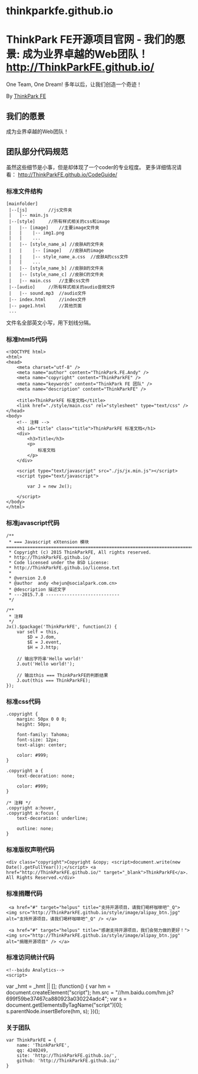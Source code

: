 # thinkparkfe.github.io
ThinkPark FE开源项目官网 - 我们的愿景: 成为业界卓越的Web团队！  http://ThinkParkFE.github.io/
=================
One Team, One Dream! 多年以后，让我们创造一个奇迹！

By [ThinkPark FE](http://ThinkParkFE.github.io/)

## 我们的愿景

成为业界卓越的Web团队！


## 团队部分代码规范
虽然这些细节是小事，但是却体现了一个coder的专业程度。
更多详细情况请看：
http://ThinkParkFE.github.io/CodeGuide/


### 标准文件结构

	[mainfolder]
	 |--[js]		//js文件夹
	 |   |-- main.js
	 |--[style]		//所有样式相关的css和image
	 |   |-- [image]	//主要image文件夹
	 |   |    |-- img1.png
	 |   |    ...
	 |   |-- [style_name_a]	//皮肤A的文件夹
	 |   |    |-- [image]	//皮肤A的image
	 |   |    |-- style_name_a.css	//皮肤A的css文件
	 |   |    ...
	 |   |-- [style_name_b]	//皮肤B的文件夹
	 |   |-- [style_name_c]	//皮肤C的文件夹
	 |   |-- main.css	//主要css文件
	 |--[audio]		//所有样式相关的audio音频文件
	 |   |-- sound.mp3	//audio文件
 	 |-- index.html		//index文件
 	 |-- page1.html		//其他页面
 	 ...
	  
	  
文件名全部英文小写，用下划线分隔。

	  
	  
### 标准html5代码

	<!DOCTYPE html>
	<html>
	<head>
		<meta charset="utf-8" />
		<meta name="author" content="ThinkPark.FE.Andy" />
		<meta name="copyright" content="ThinkParkFE" />
		<meta name="keywords" content="ThinkPark FE 团队" />
		<meta name="description" content="ThinkParkFE" />
		
		<title>ThinkParkFE 标准文档</title>
		<link href="./style/main.css" rel="stylesheet" type="text/css" />
	</head>
	<body>
		<!-- 注释 -->
		<h1 id="title" class="title">ThinkParkFE 标准文档</h1>
		<div>
			<h3>Title</h3>
			<p>
				标准文档
			</p>
		</div>

		<script type="text/javascript" src="./js/jx.min.js"></script>
		<script type="text/javascript">

			var J = new Jx();

		</script>
	</body>
	</html>



### 标准javascript代码

	/**
	 * === Javascript eXtension 模块 =========================================================================
	 * Copyright (c) 2015 ThinkParkFE, All rights reserved.
	 * http://ThinkParkFE.github.io/
	 * Code licensed under the BSD License:
 	 * http://ThinkParkFE.github.io/license.txt
	 * 
	 * @version 2.0
	 * @author	andy <hejun@socialpark.com.cn>
	 * @description 描述文字
	 * ---2015.7.8 ----------------------------
	 */

	/**
	 * 注释
	 */
	Jx().$package('ThinkParkFE', function(J) {
		var self = this,
			$D = J.dom,
			$E = J.event,
			$H = J.http;

		// 输出字符串'Hello world!'
		J.out('Hello world!');

		// 输出this === ThinkParkFE的判断结果
		J.out(this === ThinkParkFE);
	});


### 标准css代码
	
	.copyright {
	    margin: 50px 0 0 0;
	    height: 50px;
	
	    font-family: Tahoma;
	    font-size: 12px;
	    text-align: center;
	
	    color: #999;
	}
	
	.copyright a {
	    text-decoration: none;
	
	    color: #999;
	}
	
	/* 注释 */
	.copyright a:hover,
	.copyright a:focus {
	    text-decoration: underline;
	
	    outline: none;
	}

### 标准版权声明代码

  	<div class="copyright">Copyright &copy; <script>document.write(new Date().getFullYear());</script> <a href="http://ThinkParkFE.github.io/" target="_blank">ThinkParkFE</a>. All Rights Reserved.</div>


### 标准捐赠代码

	 <a href="#" target="helpus" title="支持开源项目，请我们喝杯咖啡吧^_Q"> <img src="http://ThinkParkFE.github.io/style/image/alipay_btn.jpg" alt="支持开源项目，请我们喝杯咖啡吧^_Q" /> </a>
	 
	 <a href="#" target="helpus" title="感谢支持开源项目，我们会努力做的更好！"> <img src="http://ThinkParkFE.github.io/style/image/alipay_btn.jpg" alt="捐赠开源项目" /> </a>

### 标准访问统计代码

	<!--baidu Analytics-->
	<script>
var _hmt = _hmt || [];
(function() {
  var hm = document.createElement("script");
  hm.src = "//hm.baidu.com/hm.js?699f59be37467ca880923a030224adc4";
  var s = document.getElementsByTagName("script")[0]; 
  s.parentNode.insertBefore(hm, s);
})();
</script>





### 关于团队

	var ThinkParkFE = {
	    name: 'ThinkParkFE',
	    qq: 4240249,
	    site: 'http://ThinkParkFE.github.io/',
	    github: 'http://ThinkParkFE.github.io/'
	}
